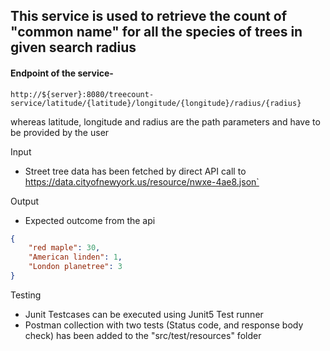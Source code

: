 ## This service is used to retrieve the count of "common name" for all the species of trees in given search radius

#### Endpoint of the service-
`http://${server}:8080/treecount-service/latitude/{latitude}/longitude/{longitude}/radius/{radius}`

whereas latitude, longitude and radius are the path parameters and have to be provided by the user

Input
 - Street tree data has been fetched by direct API call to https://data.cityofnewyork.us/resource/nwxe-4ae8.json`

Output
 - Expected outcome from the api
```json
{
    "red maple": 30,
    "American linden": 1,
    "London planetree": 3
}
```

Testing
 - Junit Testcases can be executed using Junit5 Test runner 
 - Postman collection with two tests (Status code, and response body check) has been added to the "src/test/resources" folder
